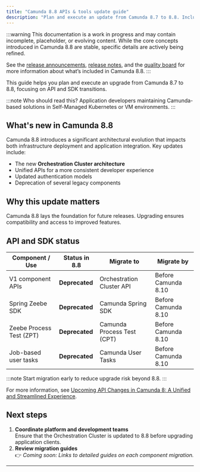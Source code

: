 ```yaml
---
title: "Camunda 8.8 APIs & tools update guide"
description: "Plan and execute an update from Camunda 8.7 to 8.8. Includes architectural highlights, prerequisites, and breaking changes relevant for developers."
---
```


:::warning
This documentation is a work in progress and may contain incomplete, placeholder, or evolving content. While the core concepts introduced in Camunda 8.8 are stable, specific details are actively being refined.

See the [release announcements](/reference/announcements-release-notes/880/880-announcements.md), [release notes](/reference/announcements-release-notes/880/880-release-notes.md), and the [quality board](https://github.com/orgs/camunda/projects/187/views/15) for more information about what’s included in Camunda 8.8.
:::

This guide helps you plan and execute an upgrade from Camunda 8.7 to 8.8, focusing on API and SDK transitions.

:::note Who should read this?
Application developers maintaining Camunda-based solutions in Self-Managed Kubernetes or VM environments.
:::

## What's new in Camunda 8.8

Camunda 8.8 introduces a significant architectural evolution that impacts both infrastructure deployment and application integration. Key updates include:

- The new **Orchestration Cluster architecture**
- Unified APIs for a more consistent developer experience
- Updated authentication models
- Deprecation of several legacy components

## Why this update matters

Camunda 8.8 lays the foundation for future releases. Upgrading ensures compatibility and access to improved features.

<!-- _Coming soon: Link to “What’s new in Camunda 8.8”._ -->

## API and SDK status

| Component / Use          | Status in 8.8  | Migrate to                 | Migrate by          |
| ------------------------ | -------------- | -------------------------- | ------------------- |
| V1 component APIs        | **Deprecated** | Orchestration Cluster API  | Before Camunda 8.10 |
| Spring Zeebe SDK         | **Deprecated** | Camunda Spring SDK         | Before Camunda 8.10 |
| Zeebe Process Test (ZPT) | **Deprecated** | Camunda Process Test (CPT) | Before Camunda 8.10 |
| Job-based user tasks     | **Deprecated** | Camunda User Tasks         | Before Camunda 8.10 |

:::note
Start migration early to reduce upgrade risk beyond 8.8.
:::

For more information, see [Upcoming API Changes in Camunda 8: A Unified and Streamlined Experience](https://camunda.com/blog/2024/12/api-changes-in-camunda-8-a-unified-and-streamlined-experience/).

## Next steps

1. **Coordinate platform and development teams**  
   Ensure that the Orchestration Cluster is updated to 8.8 before upgrading application clients.
2. **Review migration guides**  
   👉 _Coming soon: Links to detailed guides on each component migration._

---
